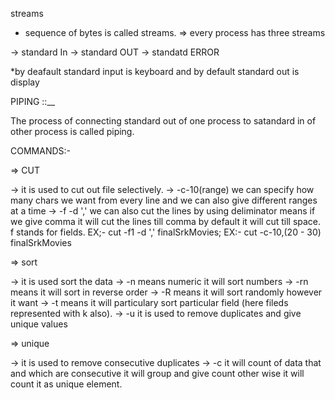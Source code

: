 streams

* sequence of bytes is called streams.
=> every process has three streams 

-> standard In
-> standard OUT
-> standatd ERROR

*by deafault standard input is keyboard and by default standard out is display

PIPING ::__

 The process of connecting standard out of one process to satandard in of other process is called piping.

COMMANDS:-

=> CUT

-> it is used to cut out file selectively.
-> -c-10(range) we can specify how many chars we want from every line and we    can also give different ranges at a time 
-> -f -d ',' we can also cut the lines by using deliminator means if we give comma it will cut the lines till comma by default it will cut till space.
f stands for fields.
EX;- cut -f1 -d ',' finalSrkMovies;
EX:- cut -c-10,(20 - 30) finalSrkMovies

=> sort

-> it is used sort the data
-> -n means numeric it will sort numbers
-> -rn means it will sort in reverse order
-> -R means it will sort randomly however it want
-> -t means it will particulary sort particular field (here fileds represented with k also).
-> -u it is used to remove duplicates and give unique values

=> unique

-> it is used to remove consecutive duplicates
-> -c it will count of data that and which are consecutive it will group and give count other wise it will count it as unique element. 




